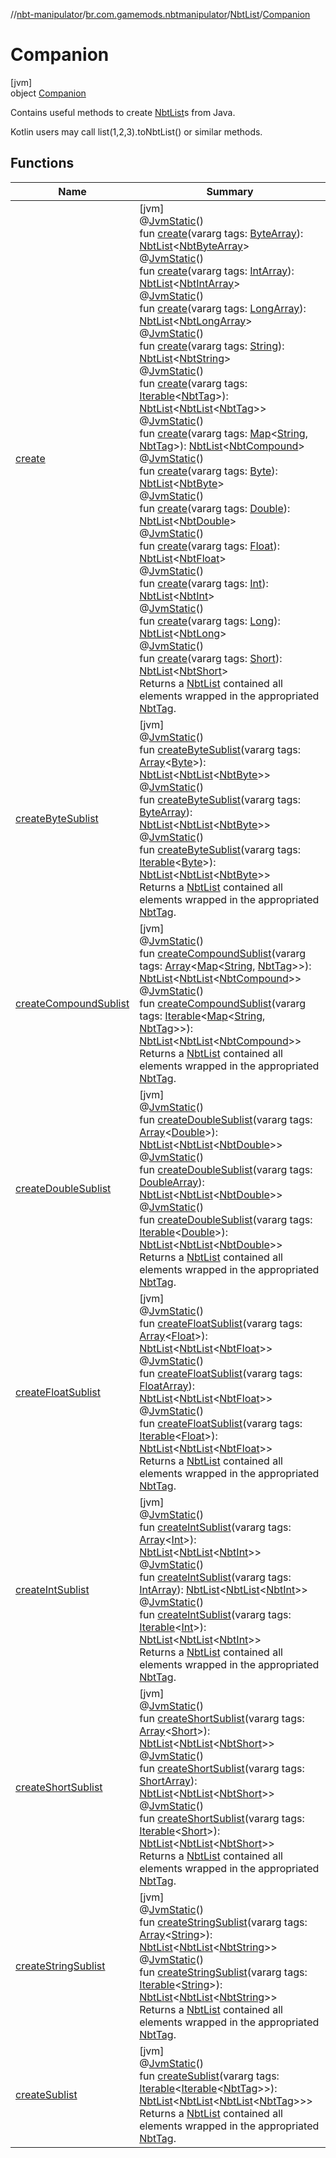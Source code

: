//[nbt-manipulator](../../../../index.md)/[br.com.gamemods.nbtmanipulator](../../index.md)/[NbtList](../index.md)/[Companion](index.md)

# Companion

[jvm]\
object [Companion](index.md)

Contains useful methods to create [NbtList](../index.md)s from Java.

Kotlin users may call list(1,2,3).toNbtList() or similar methods.

## Functions

| Name | Summary |
|---|---|
| [create](create.md) | [jvm]<br>@[JvmStatic](https://kotlinlang.org/api/latest/jvm/stdlib/kotlin.jvm/-jvm-static/index.html)()<br>fun [create](create.md)(vararg tags: [ByteArray](https://kotlinlang.org/api/latest/jvm/stdlib/kotlin/-byte-array/index.html)): [NbtList](../index.md)<[NbtByteArray](../../-nbt-byte-array/index.md)><br>@[JvmStatic](https://kotlinlang.org/api/latest/jvm/stdlib/kotlin.jvm/-jvm-static/index.html)()<br>fun [create](create.md)(vararg tags: [IntArray](https://kotlinlang.org/api/latest/jvm/stdlib/kotlin/-int-array/index.html)): [NbtList](../index.md)<[NbtIntArray](../../-nbt-int-array/index.md)><br>@[JvmStatic](https://kotlinlang.org/api/latest/jvm/stdlib/kotlin.jvm/-jvm-static/index.html)()<br>fun [create](create.md)(vararg tags: [LongArray](https://kotlinlang.org/api/latest/jvm/stdlib/kotlin/-long-array/index.html)): [NbtList](../index.md)<[NbtLongArray](../../-nbt-long-array/index.md)><br>@[JvmStatic](https://kotlinlang.org/api/latest/jvm/stdlib/kotlin.jvm/-jvm-static/index.html)()<br>fun [create](create.md)(vararg tags: [String](https://kotlinlang.org/api/latest/jvm/stdlib/kotlin/-string/index.html)): [NbtList](../index.md)<[NbtString](../../-nbt-string/index.md)><br>@[JvmStatic](https://kotlinlang.org/api/latest/jvm/stdlib/kotlin.jvm/-jvm-static/index.html)()<br>fun [create](create.md)(vararg tags: [Iterable](https://kotlinlang.org/api/latest/jvm/stdlib/kotlin.collections/-iterable/index.html)<[NbtTag](../../-nbt-tag/index.md)>): [NbtList](../index.md)<[NbtList](../index.md)<[NbtTag](../../-nbt-tag/index.md)>><br>@[JvmStatic](https://kotlinlang.org/api/latest/jvm/stdlib/kotlin.jvm/-jvm-static/index.html)()<br>fun [create](create.md)(vararg tags: [Map](https://kotlinlang.org/api/latest/jvm/stdlib/kotlin.collections/-map/index.html)<[String](https://kotlinlang.org/api/latest/jvm/stdlib/kotlin/-string/index.html), [NbtTag](../../-nbt-tag/index.md)>): [NbtList](../index.md)<[NbtCompound](../../-nbt-compound/index.md)><br>@[JvmStatic](https://kotlinlang.org/api/latest/jvm/stdlib/kotlin.jvm/-jvm-static/index.html)()<br>fun [create](create.md)(vararg tags: [Byte](https://kotlinlang.org/api/latest/jvm/stdlib/kotlin/-byte/index.html)): [NbtList](../index.md)<[NbtByte](../../-nbt-byte/index.md)><br>@[JvmStatic](https://kotlinlang.org/api/latest/jvm/stdlib/kotlin.jvm/-jvm-static/index.html)()<br>fun [create](create.md)(vararg tags: [Double](https://kotlinlang.org/api/latest/jvm/stdlib/kotlin/-double/index.html)): [NbtList](../index.md)<[NbtDouble](../../-nbt-double/index.md)><br>@[JvmStatic](https://kotlinlang.org/api/latest/jvm/stdlib/kotlin.jvm/-jvm-static/index.html)()<br>fun [create](create.md)(vararg tags: [Float](https://kotlinlang.org/api/latest/jvm/stdlib/kotlin/-float/index.html)): [NbtList](../index.md)<[NbtFloat](../../-nbt-float/index.md)><br>@[JvmStatic](https://kotlinlang.org/api/latest/jvm/stdlib/kotlin.jvm/-jvm-static/index.html)()<br>fun [create](create.md)(vararg tags: [Int](https://kotlinlang.org/api/latest/jvm/stdlib/kotlin/-int/index.html)): [NbtList](../index.md)<[NbtInt](../../-nbt-int/index.md)><br>@[JvmStatic](https://kotlinlang.org/api/latest/jvm/stdlib/kotlin.jvm/-jvm-static/index.html)()<br>fun [create](create.md)(vararg tags: [Long](https://kotlinlang.org/api/latest/jvm/stdlib/kotlin/-long/index.html)): [NbtList](../index.md)<[NbtLong](../../-nbt-long/index.md)><br>@[JvmStatic](https://kotlinlang.org/api/latest/jvm/stdlib/kotlin.jvm/-jvm-static/index.html)()<br>fun [create](create.md)(vararg tags: [Short](https://kotlinlang.org/api/latest/jvm/stdlib/kotlin/-short/index.html)): [NbtList](../index.md)<[NbtShort](../../-nbt-short/index.md)><br>Returns a [NbtList](../index.md) contained all elements wrapped in the appropriated [NbtTag](../../-nbt-tag/index.md). |
| [createByteSublist](create-byte-sublist.md) | [jvm]<br>@[JvmStatic](https://kotlinlang.org/api/latest/jvm/stdlib/kotlin.jvm/-jvm-static/index.html)()<br>fun [createByteSublist](create-byte-sublist.md)(vararg tags: [Array](https://kotlinlang.org/api/latest/jvm/stdlib/kotlin/-array/index.html)<[Byte](https://kotlinlang.org/api/latest/jvm/stdlib/kotlin/-byte/index.html)>): [NbtList](../index.md)<[NbtList](../index.md)<[NbtByte](../../-nbt-byte/index.md)>><br>@[JvmStatic](https://kotlinlang.org/api/latest/jvm/stdlib/kotlin.jvm/-jvm-static/index.html)()<br>fun [createByteSublist](create-byte-sublist.md)(vararg tags: [ByteArray](https://kotlinlang.org/api/latest/jvm/stdlib/kotlin/-byte-array/index.html)): [NbtList](../index.md)<[NbtList](../index.md)<[NbtByte](../../-nbt-byte/index.md)>><br>@[JvmStatic](https://kotlinlang.org/api/latest/jvm/stdlib/kotlin.jvm/-jvm-static/index.html)()<br>fun [createByteSublist](create-byte-sublist.md)(vararg tags: [Iterable](https://kotlinlang.org/api/latest/jvm/stdlib/kotlin.collections/-iterable/index.html)<[Byte](https://kotlinlang.org/api/latest/jvm/stdlib/kotlin/-byte/index.html)>): [NbtList](../index.md)<[NbtList](../index.md)<[NbtByte](../../-nbt-byte/index.md)>><br>Returns a [NbtList](../index.md) contained all elements wrapped in the appropriated [NbtTag](../../-nbt-tag/index.md). |
| [createCompoundSublist](create-compound-sublist.md) | [jvm]<br>@[JvmStatic](https://kotlinlang.org/api/latest/jvm/stdlib/kotlin.jvm/-jvm-static/index.html)()<br>fun [createCompoundSublist](create-compound-sublist.md)(vararg tags: [Array](https://kotlinlang.org/api/latest/jvm/stdlib/kotlin/-array/index.html)<[Map](https://kotlinlang.org/api/latest/jvm/stdlib/kotlin.collections/-map/index.html)<[String](https://kotlinlang.org/api/latest/jvm/stdlib/kotlin/-string/index.html), [NbtTag](../../-nbt-tag/index.md)>>): [NbtList](../index.md)<[NbtList](../index.md)<[NbtCompound](../../-nbt-compound/index.md)>><br>@[JvmStatic](https://kotlinlang.org/api/latest/jvm/stdlib/kotlin.jvm/-jvm-static/index.html)()<br>fun [createCompoundSublist](create-compound-sublist.md)(vararg tags: [Iterable](https://kotlinlang.org/api/latest/jvm/stdlib/kotlin.collections/-iterable/index.html)<[Map](https://kotlinlang.org/api/latest/jvm/stdlib/kotlin.collections/-map/index.html)<[String](https://kotlinlang.org/api/latest/jvm/stdlib/kotlin/-string/index.html), [NbtTag](../../-nbt-tag/index.md)>>): [NbtList](../index.md)<[NbtList](../index.md)<[NbtCompound](../../-nbt-compound/index.md)>><br>Returns a [NbtList](../index.md) contained all elements wrapped in the appropriated [NbtTag](../../-nbt-tag/index.md). |
| [createDoubleSublist](create-double-sublist.md) | [jvm]<br>@[JvmStatic](https://kotlinlang.org/api/latest/jvm/stdlib/kotlin.jvm/-jvm-static/index.html)()<br>fun [createDoubleSublist](create-double-sublist.md)(vararg tags: [Array](https://kotlinlang.org/api/latest/jvm/stdlib/kotlin/-array/index.html)<[Double](https://kotlinlang.org/api/latest/jvm/stdlib/kotlin/-double/index.html)>): [NbtList](../index.md)<[NbtList](../index.md)<[NbtDouble](../../-nbt-double/index.md)>><br>@[JvmStatic](https://kotlinlang.org/api/latest/jvm/stdlib/kotlin.jvm/-jvm-static/index.html)()<br>fun [createDoubleSublist](create-double-sublist.md)(vararg tags: [DoubleArray](https://kotlinlang.org/api/latest/jvm/stdlib/kotlin/-double-array/index.html)): [NbtList](../index.md)<[NbtList](../index.md)<[NbtDouble](../../-nbt-double/index.md)>><br>@[JvmStatic](https://kotlinlang.org/api/latest/jvm/stdlib/kotlin.jvm/-jvm-static/index.html)()<br>fun [createDoubleSublist](create-double-sublist.md)(vararg tags: [Iterable](https://kotlinlang.org/api/latest/jvm/stdlib/kotlin.collections/-iterable/index.html)<[Double](https://kotlinlang.org/api/latest/jvm/stdlib/kotlin/-double/index.html)>): [NbtList](../index.md)<[NbtList](../index.md)<[NbtDouble](../../-nbt-double/index.md)>><br>Returns a [NbtList](../index.md) contained all elements wrapped in the appropriated [NbtTag](../../-nbt-tag/index.md). |
| [createFloatSublist](create-float-sublist.md) | [jvm]<br>@[JvmStatic](https://kotlinlang.org/api/latest/jvm/stdlib/kotlin.jvm/-jvm-static/index.html)()<br>fun [createFloatSublist](create-float-sublist.md)(vararg tags: [Array](https://kotlinlang.org/api/latest/jvm/stdlib/kotlin/-array/index.html)<[Float](https://kotlinlang.org/api/latest/jvm/stdlib/kotlin/-float/index.html)>): [NbtList](../index.md)<[NbtList](../index.md)<[NbtFloat](../../-nbt-float/index.md)>><br>@[JvmStatic](https://kotlinlang.org/api/latest/jvm/stdlib/kotlin.jvm/-jvm-static/index.html)()<br>fun [createFloatSublist](create-float-sublist.md)(vararg tags: [FloatArray](https://kotlinlang.org/api/latest/jvm/stdlib/kotlin/-float-array/index.html)): [NbtList](../index.md)<[NbtList](../index.md)<[NbtFloat](../../-nbt-float/index.md)>><br>@[JvmStatic](https://kotlinlang.org/api/latest/jvm/stdlib/kotlin.jvm/-jvm-static/index.html)()<br>fun [createFloatSublist](create-float-sublist.md)(vararg tags: [Iterable](https://kotlinlang.org/api/latest/jvm/stdlib/kotlin.collections/-iterable/index.html)<[Float](https://kotlinlang.org/api/latest/jvm/stdlib/kotlin/-float/index.html)>): [NbtList](../index.md)<[NbtList](../index.md)<[NbtFloat](../../-nbt-float/index.md)>><br>Returns a [NbtList](../index.md) contained all elements wrapped in the appropriated [NbtTag](../../-nbt-tag/index.md). |
| [createIntSublist](create-int-sublist.md) | [jvm]<br>@[JvmStatic](https://kotlinlang.org/api/latest/jvm/stdlib/kotlin.jvm/-jvm-static/index.html)()<br>fun [createIntSublist](create-int-sublist.md)(vararg tags: [Array](https://kotlinlang.org/api/latest/jvm/stdlib/kotlin/-array/index.html)<[Int](https://kotlinlang.org/api/latest/jvm/stdlib/kotlin/-int/index.html)>): [NbtList](../index.md)<[NbtList](../index.md)<[NbtInt](../../-nbt-int/index.md)>><br>@[JvmStatic](https://kotlinlang.org/api/latest/jvm/stdlib/kotlin.jvm/-jvm-static/index.html)()<br>fun [createIntSublist](create-int-sublist.md)(vararg tags: [IntArray](https://kotlinlang.org/api/latest/jvm/stdlib/kotlin/-int-array/index.html)): [NbtList](../index.md)<[NbtList](../index.md)<[NbtInt](../../-nbt-int/index.md)>><br>@[JvmStatic](https://kotlinlang.org/api/latest/jvm/stdlib/kotlin.jvm/-jvm-static/index.html)()<br>fun [createIntSublist](create-int-sublist.md)(vararg tags: [Iterable](https://kotlinlang.org/api/latest/jvm/stdlib/kotlin.collections/-iterable/index.html)<[Int](https://kotlinlang.org/api/latest/jvm/stdlib/kotlin/-int/index.html)>): [NbtList](../index.md)<[NbtList](../index.md)<[NbtInt](../../-nbt-int/index.md)>><br>Returns a [NbtList](../index.md) contained all elements wrapped in the appropriated [NbtTag](../../-nbt-tag/index.md). |
| [createShortSublist](create-short-sublist.md) | [jvm]<br>@[JvmStatic](https://kotlinlang.org/api/latest/jvm/stdlib/kotlin.jvm/-jvm-static/index.html)()<br>fun [createShortSublist](create-short-sublist.md)(vararg tags: [Array](https://kotlinlang.org/api/latest/jvm/stdlib/kotlin/-array/index.html)<[Short](https://kotlinlang.org/api/latest/jvm/stdlib/kotlin/-short/index.html)>): [NbtList](../index.md)<[NbtList](../index.md)<[NbtShort](../../-nbt-short/index.md)>><br>@[JvmStatic](https://kotlinlang.org/api/latest/jvm/stdlib/kotlin.jvm/-jvm-static/index.html)()<br>fun [createShortSublist](create-short-sublist.md)(vararg tags: [ShortArray](https://kotlinlang.org/api/latest/jvm/stdlib/kotlin/-short-array/index.html)): [NbtList](../index.md)<[NbtList](../index.md)<[NbtShort](../../-nbt-short/index.md)>><br>@[JvmStatic](https://kotlinlang.org/api/latest/jvm/stdlib/kotlin.jvm/-jvm-static/index.html)()<br>fun [createShortSublist](create-short-sublist.md)(vararg tags: [Iterable](https://kotlinlang.org/api/latest/jvm/stdlib/kotlin.collections/-iterable/index.html)<[Short](https://kotlinlang.org/api/latest/jvm/stdlib/kotlin/-short/index.html)>): [NbtList](../index.md)<[NbtList](../index.md)<[NbtShort](../../-nbt-short/index.md)>><br>Returns a [NbtList](../index.md) contained all elements wrapped in the appropriated [NbtTag](../../-nbt-tag/index.md). |
| [createStringSublist](create-string-sublist.md) | [jvm]<br>@[JvmStatic](https://kotlinlang.org/api/latest/jvm/stdlib/kotlin.jvm/-jvm-static/index.html)()<br>fun [createStringSublist](create-string-sublist.md)(vararg tags: [Array](https://kotlinlang.org/api/latest/jvm/stdlib/kotlin/-array/index.html)<[String](https://kotlinlang.org/api/latest/jvm/stdlib/kotlin/-string/index.html)>): [NbtList](../index.md)<[NbtList](../index.md)<[NbtString](../../-nbt-string/index.md)>><br>@[JvmStatic](https://kotlinlang.org/api/latest/jvm/stdlib/kotlin.jvm/-jvm-static/index.html)()<br>fun [createStringSublist](create-string-sublist.md)(vararg tags: [Iterable](https://kotlinlang.org/api/latest/jvm/stdlib/kotlin.collections/-iterable/index.html)<[String](https://kotlinlang.org/api/latest/jvm/stdlib/kotlin/-string/index.html)>): [NbtList](../index.md)<[NbtList](../index.md)<[NbtString](../../-nbt-string/index.md)>><br>Returns a [NbtList](../index.md) contained all elements wrapped in the appropriated [NbtTag](../../-nbt-tag/index.md). |
| [createSublist](create-sublist.md) | [jvm]<br>@[JvmStatic](https://kotlinlang.org/api/latest/jvm/stdlib/kotlin.jvm/-jvm-static/index.html)()<br>fun [createSublist](create-sublist.md)(vararg tags: [Iterable](https://kotlinlang.org/api/latest/jvm/stdlib/kotlin.collections/-iterable/index.html)<[Iterable](https://kotlinlang.org/api/latest/jvm/stdlib/kotlin.collections/-iterable/index.html)<[NbtTag](../../-nbt-tag/index.md)>>): [NbtList](../index.md)<[NbtList](../index.md)<[NbtList](../index.md)<[NbtTag](../../-nbt-tag/index.md)>>><br>Returns a [NbtList](../index.md) contained all elements wrapped in the appropriated [NbtTag](../../-nbt-tag/index.md). |
